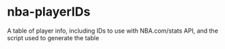 # nba-playerIDs
A table of player info, including IDs to use with NBA.com/stats API, and the script used to generate the table
